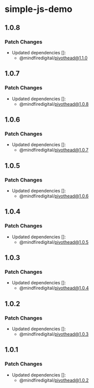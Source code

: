 # simple-js-demo

## 1.0.8

### Patch Changes

- Updated dependencies []:
  - @mindfiredigital/pivothead@1.1.0

## 1.0.7

### Patch Changes

- Updated dependencies []:
  - @mindfiredigital/pivothead@1.0.8

## 1.0.6

### Patch Changes

- Updated dependencies []:
  - @mindfiredigital/pivothead@1.0.7

## 1.0.5

### Patch Changes

- Updated dependencies []:
  - @mindfiredigital/pivothead@1.0.6

## 1.0.4

### Patch Changes

- Updated dependencies []:
  - @mindfiredigital/pivothead@1.0.5

## 1.0.3

### Patch Changes

- Updated dependencies []:
  - @mindfiredigital/pivothead@1.0.4

## 1.0.2

### Patch Changes

- Updated dependencies []:
  - @mindfiredigital/pivothead@1.0.3

## 1.0.1

### Patch Changes

- Updated dependencies []:
  - @mindfiredigital/pivothead@1.0.2
